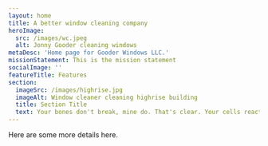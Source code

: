 ```yaml
---
layout: home
title: A better window cleaning company
heroImage:
  src: /images/wc.jpeg
  alt: Jonny Gooder cleaning windows
metaDesc: 'Home page for Gooder Windows LLC.'
missionStatement: This is the mission statement
socialImage: ''
featureTitle: Features
section:
  imageSrc: /images/highrise.jpg
  imageAlt: Window cleaner cleaning highrise building
  title: Section Title
  text: Your bones don't break, mine do. That's clear. Your cells react to bacteria and viruses differently than mine. You don't get sick, I do. That's also clear. But for some reason, you and I react the exact same way to water. We swallow it too fast, we choke. We get some in our lungs, we drown. However unreal it may seem, we are connected, you and I. We're on the same curve, just on opposite ends.
---
```


Here are some more details here.
